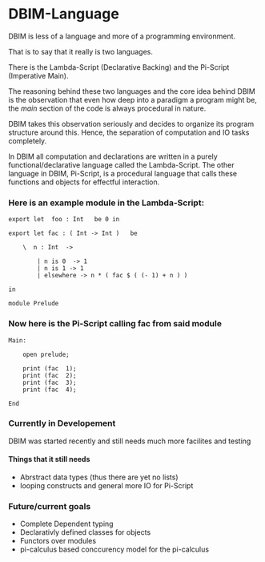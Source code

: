 # DBIM-Language

DBIM is less of a language and more of a programming environment. 

That is to say that it really is two languages.

There is the Lambda-Script (Declarative Backing) and the Pi-Script (Imperative Main).

The reasoning behind these two languages and the core idea behind DBIM is the observation that even how deep into a paradigm a program  might be, the *main* section of the code is always procedural in nature.

DBIM takes this observation seriously and decides to organize its program structure around this. Hence, the separation of computation and IO tasks completely. 

In DBIM all computation and declarations are written in a purely functional/declarative language called the Lambda-Script. The other language in DBIM, Pi-Script, is a procedural language that calls these functions and objects for effectful interaction.

### Here is an example module in the Lambda-Script:

```
export let  foo : Int   be 0 in

export let fac : ( Int -> Int )   be 

    \  n : Int  -> 

        | n is 0  -> 1
        | n is 1 -> 1
        | elsewhere -> n * ( fac $ ( (- 1) + n ) ) 

in

module Prelude
```

### Now here is the Pi-Script calling fac from said module

``` 
Main: 

    open prelude;

    print (fac  1);
    print (fac  2);
    print (fac  3);
    print (fac  4);

End
```

### Currently in Developement
DBIM was started recently and still needs much more facilites and testing
#### Things that it still needs
* Abrstract data types (thus there are yet no lists)
* looping constructs and general more IO for Pi-Script

### Future/current goals
* Complete Dependent typing
* Declarativly defined classes for objects
* Functors over modules
* pi-calculus based conccurency model for the pi-calculus


